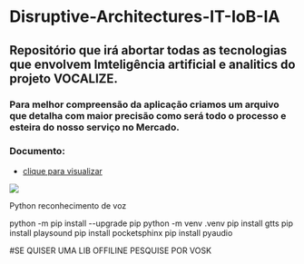 # Disruptive-Architectures-IT-IoB-IA
## Repositório que irá abortar todas as tecnologias que envolvem Imteligência artificial e analitics do projeto VOCALIZE.

### Para melhor compreensão da aplicação criamos um arquivo que detalha com maior precisão como será todo o processo e esteira do nosso serviço no Mercado.

### Documento: 

- [clique para visualizar](https://pitch.com/public/09f1c4d1-fccd-4218-9c47-441b2bb65707) 

<div id="arquitetura-projeto">
    <img src="https://lh3.googleusercontent.com/u/0/drive-viewer/AFGJ81rln6AQiJfJzdC5VUvrtJEdi1a0ztA1gfM87A8bAlZagbPZlaFOwVsBfJuZa73le8X9fXfO9GO7JvPZFbprb3f_IuMK=w1366-h657"></img>
</div>

Python reconhecimento de voz

python -m pip install --upgrade pip 
python -m venv .venv 
pip install gtts 
pip install playsound 
pip install pocketsphinx
pip install pyaudio 

#SE QUISER UMA LIB OFFILINE PESQUISE POR VOSK
